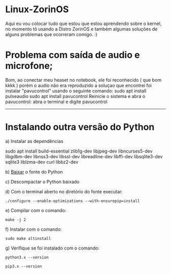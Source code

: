 # Linux-ZorinOS
Aqui eu vou colocar tudo que estou que estou aprendendo sobre o kernel, no momento tô usando a Distro ZorinOS e também algumas soluções de alguns problemas que ocorreram comigo. :)

# Problema com saída de audio e microfone;
<p>Bom, ao conectar meu heaset no notebook, ele foi reconhecido ( que bom kkkk ) porém o audio não era reproduzido
a soluçao que encontrei foi instalar "pavucontrol" usando o seguinte comando:
        sudo apt install pulseaudio
        sudo apt install pavucontrol
Reinicie o sistema e abra o pavucontrol:
        abra o terminal e digite
        pavucontrol</p><hr>
        
# Instalando outra versão do Python
a) Instalar as dependências

sudo apt install build-essential zlib1g-dev libjpeg-dev libncurses5-dev libgdbm-dev libnss3-dev libssl-dev libreadline-dev libffi-dev libsqlite3-dev sqlite3 liblzma-dev curl libbz2-dev

b) <a href="https://www.python.org/downloads/">Baixar</a> o fonte do Python


c) Descompactar o Python baixado

d) Com o terminal aberto no diretório do fonte executar:

	./configure --enable-optimizations --with-ensurepip=install

e) Compilar com o comando:

	make -j 2

f) Instalar com o comando:

	sudo make altinstall
	
g) Verifique se foi instalado com o comando:

	python3.x --version

	pip3.x --version
